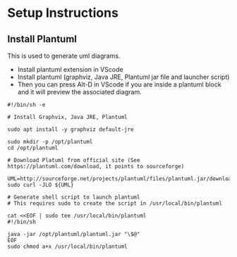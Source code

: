 # Setup Instructions

## Install Plantuml
This is used to generate uml diagrams.
- Install plantuml extension in VScode
- Install plantuml (graphviz, Java JRE, Plantuml jar file and launcher script)
- Then you can press Alt-D in VScode if you are inside a plantuml block
and it will preview the associated diagram.

```
#!/bin/sh -e

# Install Graphvix, Java JRE, Plantuml

sudo apt install -y graphviz default-jre

sudo mkdir -p /opt/plantuml
cd /opt/plantuml

# Download Platuml from official site (See https://plantuml.com/download, it points to sourceforge)

UML=http://sourceforge.net/projects/plantuml/files/plantuml.jar/download
sudo curl -JLO ${UML}

# Generate shell script to launch plantuml
# This requires sudo to create the script in /usr/local/bin/plantuml

cat <<EOF | sudo tee /usr/local/bin/plantuml
#!/bin/sh

java -jar /opt/plantuml/plantuml.jar "\$@"
EOF
sudo chmod a+x /usr/local/bin/plantuml
```
